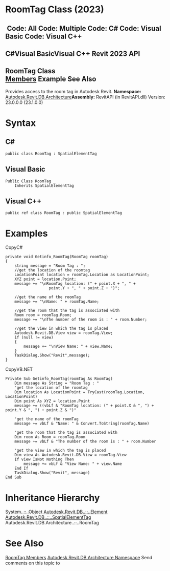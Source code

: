 # RoomTag Class (2023)

﻿
 Code: All Code: Multiple Code: C# Code: Visual Basic Code: Visual C++   
---  
C#Visual BasicVisual C++
Revit 2023 API  
---  
RoomTag Class  
[Members](c8eec458-15a9-9ef4-26db-277e0c13a9c3.md "RoomTag Members") Example See Also  
---  
Provides access to the room tag in Autodesk Revit.
**Namespace:** [Autodesk.Revit.DB.Architecture](720f0c58-cb2b-4f13-374a-7348ed0a1cd3.md "Autodesk.Revit.DB.Architecture Namespace")**Assembly:** RevitAPI (in RevitAPI.dll) Version: 23.0.0.0 (23.1.0.0)
# Syntax
C#  
---  
```text
public class RoomTag : SpatialElementTag
```
  
Visual Basic  
---  
```text
Public Class RoomTag _
	Inherits SpatialElementTag
```
  
Visual C++  
---  
```text
public ref class RoomTag : public SpatialElementTag
```
  
# Examples
CopyC#
```text
private void Getinfo_RoomTag(RoomTag roomTag)
{
    string message = "Room Tag : ";
    //get the location of the roomtag
    LocationPoint location = roomTag.Location as LocationPoint;
    XYZ point = location.Point;
    message += "\nRoomTag location: (" + point.X + ", " +
                   point.Y + ", " + point.Z + ")";

    //get the name of the roomTag
    message += "\nName: " + roomTag.Name;

    //get the room that the tag is associated with
    Room room = roomTag.Room;
    message += "\nThe number of the room is : " + room.Number;

    //get the view in which the tag is placed
    Autodesk.Revit.DB.View view = roomTag.View;
    if (null != view)
    {
        message += "\nView Name: " + view.Name;
    }
    TaskDialog.Show("Revit",message);
}
```

CopyVB.NET
```text
Private Sub Getinfo_RoomTag(roomTag As RoomTag)
    Dim message As String = "Room Tag : "
    'get the location of the roomtag
    Dim location As LocationPoint = TryCast(roomTag.Location, LocationPoint)
    Dim point As XYZ = location.Point
    message += ((vbLf & "RoomTag location: (" + point.X & ", ") + point.Y & ", ") + point.Z & ")"

    'get the name of the roomTag
    message += vbLf & "Name: " & Convert.ToString(roomTag.Name)

    'get the room that the tag is associated with
    Dim room As Room = roomTag.Room
    message += vbLf & "The number of the room is : " + room.Number

    'get the view in which the tag is placed
    Dim view As Autodesk.Revit.DB.View = roomTag.View
    If view IsNot Nothing Then
        message += vbLf & "View Name: " + view.Name
    End If
    TaskDialog.Show("Revit", message)
End Sub
```

# Inheritance Hierarchy
System..::..Object [Autodesk.Revit.DB..::..Element](eb16114f-69ea-f4de-0d0d-f7388b105a16.md "Element Class") [Autodesk.Revit.DB..::..SpatialElementTag](0a20cdd6-6e44-bc77-a4c3-2d35470ba911.md "SpatialElementTag Class") Autodesk.Revit.DB.Architecture..::..RoomTag
# See Also
[RoomTag Members](c8eec458-15a9-9ef4-26db-277e0c13a9c3.md "RoomTag Members")
[Autodesk.Revit.DB.Architecture Namespace](720f0c58-cb2b-4f13-374a-7348ed0a1cd3.md "Autodesk.Revit.DB.Architecture Namespace")
Send comments on this topic to 